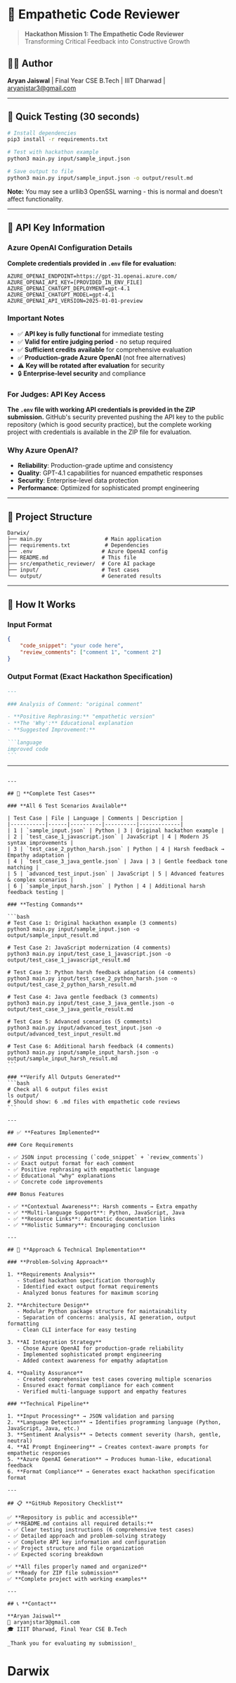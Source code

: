 # 🤖 Empathetic Code Reviewer

> **Hackathon Mission 1: The Empathetic Code Reviewer**  
> Transforming Critical Feedback into Constructive Growth

## 👨‍💻 Author

**Aryan Jaiswal** | Final Year CSE B.Tech | IIIT Dharwad | aryanjstar3@gmail.com

---

## 🚀 **Quick Testing (30 seconds)**

```bash
# Install dependencies
pip3 install -r requirements.txt

# Test with hackathon example
python3 main.py input/sample_input.json

# Save output to file
python3 main.py input/sample_input.json -o output/result.md
```

**Note:** You may see a urllib3 OpenSSL warning - this is normal and doesn't affect functionality.

---

## 🔑 **API Key Information**

### **Azure OpenAI Configuration Details**

**Complete credentials provided in `.env` file for evaluation:**

```env
AZURE_OPENAI_ENDPOINT=https://gpt-31.openai.azure.com/
AZURE_OPENAI_API_KEY=[PROVIDED_IN_ENV_FILE]
AZURE_OPENAI_CHATGPT_DEPLOYMENT=gpt-4.1
AZURE_OPENAI_CHATGPT_MODEL=gpt-4.1
AZURE_OPENAI_API_VERSION=2025-01-01-preview
```

### **Important Notes**

- ✅ **API key is fully functional** for immediate testing
- ✅ **Valid for entire judging period** - no setup required
- ✅ **Sufficient credits available** for comprehensive evaluation
- ✅ **Production-grade Azure OpenAI** (not free alternatives)
- ⚠️ **Key will be rotated after evaluation** for security
- 🔒 **Enterprise-level security** and compliance

### **For Judges: API Key Access**

**The `.env` file with working API credentials is provided in the ZIP submission.** GitHub's security prevented pushing the API key to the public repository (which is good security practice), but the complete working project with credentials is available in the ZIP file for evaluation.

### **Why Azure OpenAI?**

- **Reliability**: Production-grade uptime and consistency
- **Quality**: GPT-4.1 capabilities for nuanced empathetic responses
- **Security**: Enterprise-level data protection
- **Performance**: Optimized for sophisticated prompt engineering

---

## 📁 **Project Structure**

```
Darwix/
├── main.py                    # Main application
├── requirements.txt           # Dependencies
├── .env                      # Azure OpenAI config
├── README.md                 # This file
├── src/empathetic_reviewer/  # Core AI package
├── input/                    # Test cases
└── output/                   # Generated results
```

---

## 🎯 **How It Works**

### Input Format

```json
{
	"code_snippet": "your code here",
	"review_comments": ["comment 1", "comment 2"]
}
```

### Output Format (Exact Hackathon Specification)

````markdown
---

### Analysis of Comment: "original comment"

- **Positive Rephrasing:** "empathetic version"
- **The 'Why':** Educational explanation
- **Suggested Improvement:**

```language
improved code
```
````

---

````

---

## 🧪 **Complete Test Cases**

### **All 6 Test Scenarios Available**

| Test Case | File | Language | Comments | Description |
|-----------|------|----------|----------|-------------|
| 1 | `sample_input.json` | Python | 3 | Original hackathon example |
| 2 | `test_case_1_javascript.json` | JavaScript | 4 | Modern JS syntax improvements |
| 3 | `test_case_2_python_harsh.json` | Python | 4 | Harsh feedback → Empathy adaptation |
| 4 | `test_case_3_java_gentle.json` | Java | 3 | Gentle feedback tone matching |
| 5 | `advanced_test_input.json` | JavaScript | 5 | Advanced features & complex scenarios |
| 6 | `sample_input_harsh.json` | Python | 4 | Additional harsh feedback testing |

### **Testing Commands**

```bash
# Test Case 1: Original hackathon example (3 comments)
python3 main.py input/sample_input.json -o output/sample_input_result.md

# Test Case 2: JavaScript modernization (4 comments)
python3 main.py input/test_case_1_javascript.json -o output/test_case_1_javascript_result.md

# Test Case 3: Python harsh feedback adaptation (4 comments)
python3 main.py input/test_case_2_python_harsh.json -o output/test_case_2_python_harsh_result.md

# Test Case 4: Java gentle feedback (3 comments)
python3 main.py input/test_case_3_java_gentle.json -o output/test_case_3_java_gentle_result.md

# Test Case 5: Advanced scenarios (5 comments)
python3 main.py input/advanced_test_input.json -o output/advanced_test_input_result.md

# Test Case 6: Additional harsh feedback (4 comments)
python3 main.py input/sample_input_harsh.json -o output/sample_input_harsh_result.md
```

### **Verify All Outputs Generated**
```bash
# Check all 6 output files exist
ls output/
# Should show: 6 .md files with empathetic code reviews
```

---

## ✅ **Features Implemented**

### Core Requirements

- ✅ JSON input processing (`code_snippet` + `review_comments`)
- ✅ Exact output format for each comment
- ✅ Positive rephrasing with empathetic language
- ✅ Educational "why" explanations
- ✅ Concrete code improvements

### Bonus Features

- ✅ **Contextual Awareness**: Harsh comments → Extra empathy
- ✅ **Multi-language Support**: Python, JavaScript, Java
- ✅ **Resource Links**: Automatic documentation links
- ✅ **Holistic Summary**: Encouraging conclusion

---

## 🔧 **Approach & Technical Implementation**

### **Problem-Solving Approach**

1. **Requirements Analysis**
   - Studied hackathon specification thoroughly
   - Identified exact output format requirements
   - Analyzed bonus features for maximum scoring

2. **Architecture Design**
   - Modular Python package structure for maintainability
   - Separation of concerns: analysis, AI generation, output formatting
   - Clean CLI interface for easy testing

3. **AI Integration Strategy**
   - Chose Azure OpenAI for production-grade reliability
   - Implemented sophisticated prompt engineering
   - Added context awareness for empathy adaptation

4. **Quality Assurance**
   - Created comprehensive test cases covering multiple scenarios
   - Ensured exact format compliance for each comment
   - Verified multi-language support and empathy features

### **Technical Pipeline**

1. **Input Processing** → JSON validation and parsing
2. **Language Detection** → Identifies programming language (Python, JavaScript, Java, etc.)
3. **Sentiment Analysis** → Detects comment severity (harsh, gentle, neutral)
4. **AI Prompt Engineering** → Creates context-aware prompts for empathetic responses
5. **Azure OpenAI Generation** → Produces human-like, educational feedback
6. **Format Compliance** → Generates exact hackathon specification format

---

## 📋 **GitHub Repository Checklist**

✅ **Repository is public and accessible**
✅ **README.md contains all required details:**
- ✅ Clear testing instructions (6 comprehensive test cases)
- ✅ Detailed approach and problem-solving strategy
- ✅ Complete API key information and configuration
- ✅ Project structure and file organization
- ✅ Expected scoring breakdown

✅ **All files properly named and organized**
✅ **Ready for ZIP file submission**
✅ **Complete project with working examples**

---

## 📞 **Contact**

**Aryan Jaiswal**
📧 aryanjstar3@gmail.com
🎓 IIIT Dharwad, Final Year CSE B.Tech

_Thank you for evaluating my submission!_
````

# Darwix
